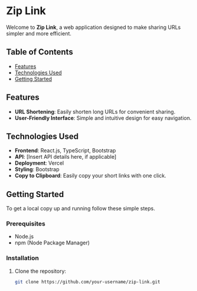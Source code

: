 # Zip Link

Welcome to **Zip Link**, a web application designed to make sharing URLs simpler and more efficient.

## Table of Contents

- [Features](#features)
- [Technologies Used](#technologies-used)
- [Getting Started](#getting-started)

## Features

- **URL Shortening**: Easily shorten long URLs for convenient sharing.
- **User-Friendly Interface**: Simple and intuitive design for easy navigation.

## Technologies Used

- **Frontend**: React.js, TypeScript, Bootstrap
- **API**: [Insert API details here, if applicable]
- **Deployment**: Vercel
- **Styling**: Bootstrap
- **Copy to Clipboard**: Easily copy your short links with one click.

## Getting Started

To get a local copy up and running follow these simple steps.

### Prerequisites

- Node.js
- npm (Node Package Manager)

### Installation

1. Clone the repository:

   ```bash
   git clone https://github.com/your-username/zip-link.git
